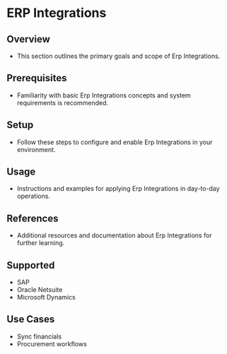 # ERP Integrations

## Overview
- This section outlines the primary goals and scope of Erp Integrations.

## Prerequisites
- Familiarity with basic Erp Integrations concepts and system requirements is recommended.

## Setup
- Follow these steps to configure and enable Erp Integrations in your environment.

## Usage
- Instructions and examples for applying Erp Integrations in day-to-day operations.

## References
- Additional resources and documentation about Erp Integrations for further learning.


## Supported
- SAP
- Oracle Netsuite
- Microsoft Dynamics

## Use Cases
- Sync financials
- Procurement workflows
